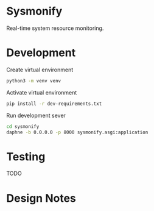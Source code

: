 # Sysmonify

Real-time system resource monitoring.

# Development

Create virtual environment

```bash
python3 -m venv venv
```

Activate virtual environment

```bash
pip install -r dev-requirements.txt
```

Run development sever

```bash
cd sysmonify
daphne -b 0.0.0.0 -p 8000 sysmonify.asgi:application
```

# Testing

TODO

# Design Notes
